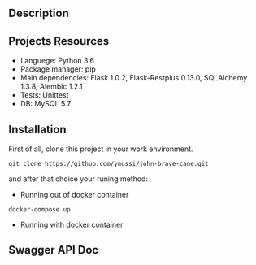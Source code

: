 ## Description

## Projects Resources

- Languege: Python 3.6
- Package manager: pip
- Main dependencies: Flask 1.0.2, Flask-Restplus 0.13.0, SQLAlchemy 1.3.8, Alembic 1.2.1
- Tests: Unittest
- DB: MySQL 5.7

## Installation

First of all, clone this project in your work environment.

`git clone https://github.com/ymussi/john-brave-cane.git`

and after that choice your runing method:

- Running out of docker container

`docker-compose up`

- Running with docker container

## Swagger API Doc



